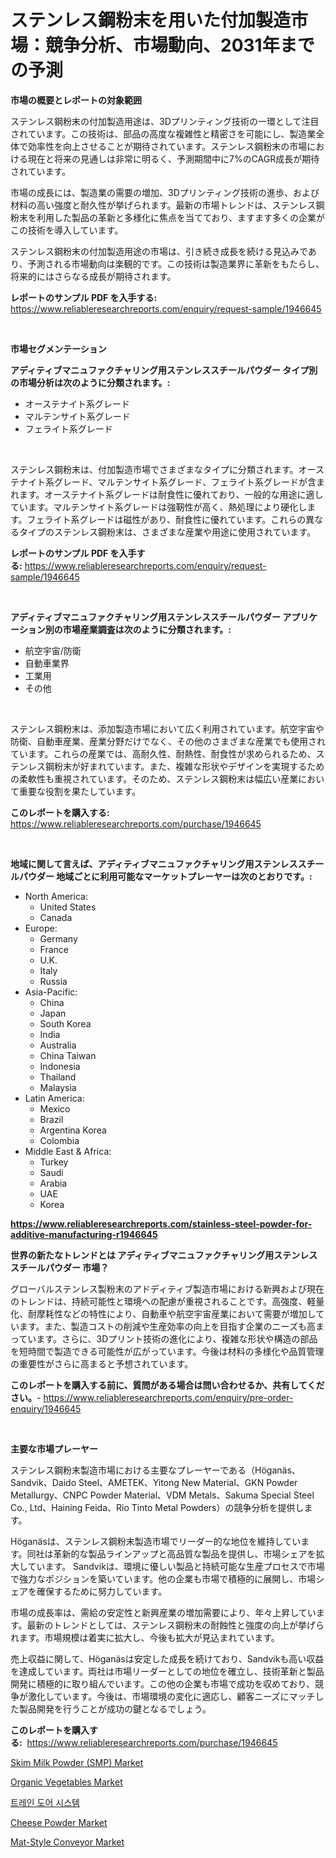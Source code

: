 <p><h1>ステンレス鋼粉末を用いた付加製造市場：競争分析、市場動向、2031年までの予測</h1></p><p><strong>市場の概要とレポートの対象範囲</strong></p>
<p><p>ステンレス鋼粉末の付加製造用途は、3Dプリンティング技術の一環として注目されています。この技術は、部品の高度な複雑性と精密さを可能にし、製造業全体で効率性を向上させることが期待されています。ステンレス鋼粉末の市場における現在と将来の見通しは非常に明るく、予測期間中に7%のCAGR成長が期待されています。</p><p>市場の成長には、製造業の需要の増加、3Dプリンティング技術の進歩、および材料の高い強度と耐久性が挙げられます。最新の市場トレンドは、ステンレス鋼粉末を利用した製品の革新と多様化に焦点を当てており、ますます多くの企業がこの技術を導入しています。</p><p>ステンレス鋼粉末の付加製造用途の市場は、引き続き成長を続ける見込みであり、予測される市場動向は楽観的です。この技術は製造業界に革新をもたらし、将来的にはさらなる成長が期待されます。</p></p>
<p><strong>レポートのサンプル PDF を入手する:</strong> <a href="https://www.reliableresearchreports.com/enquiry/request-sample/1946645">https://www.reliableresearchreports.com/enquiry/request-sample/1946645</a></p>
<p>&nbsp;</p>
<p><strong>市場セグメンテーション</strong></p>
<p><strong>アディティブマニュファクチャリング用ステンレススチールパウダー タイプ別の市場分析は次のように分類されます。:</strong></p>
<p><ul><li>オーステナイト系グレード</li><li>マルテンサイト系グレード</li><li>フェライト系グレード</li></ul></p>
<p>&nbsp;</p>
<p><p>ステンレス鋼粉末は、付加製造市場でさまざまなタイプに分類されます。オーステナイト系グレード、マルテンサイト系グレード、フェライト系グレードが含まれます。オーステナイト系グレードは耐食性に優れており、一般的な用途に適しています。マルテンサイト系グレードは強靭性が高く、熱処理により硬化します。フェライト系グレードは磁性があり、耐食性に優れています。これらの異なるタイプのステンレス鋼粉末は、さまざまな産業や用途に使用されています。</p></p>
<p><strong>レポートのサンプル PDF を入手する:</strong>&nbsp;<a href="https://www.reliableresearchreports.com/enquiry/request-sample/1946645">https://www.reliableresearchreports.com/enquiry/request-sample/1946645</a></p>
<p>&nbsp;</p>
<p><strong> アディティブマニュファクチャリング用ステンレススチールパウダー アプリケーション別の市場産業調査は次のように分類されます。:</strong></p>
<p><ul><li>航空宇宙/防衛</li><li>自動車業界</li><li>工業用</li><li>その他</li></ul></p>
<p>&nbsp;</p>
<p><p>ステンレス鋼粉末は、添加製造市場において広く利用されています。航空宇宙や防衛、自動車産業、産業分野だけでなく、その他のさまざまな産業でも使用されています。これらの産業では、高耐久性、耐熱性、耐食性が求められるため、ステンレス鋼粉末が好まれています。また、複雑な形状やデザインを実現するための柔軟性も重視されています。そのため、ステンレス鋼粉末は幅広い産業において重要な役割を果たしています。</p></p>
<p><strong>このレポートを購入する:</strong>&nbsp; <a href="https://www.reliableresearchreports.com/purchase/1946645">https://www.reliableresearchreports.com/purchase/1946645</a></p>
<p>&nbsp;</p>
<p><strong>地域に関して言えば、アディティブマニュファクチャリング用ステンレススチールパウダー 地域ごとに利用可能なマーケットプレーヤーは次のとおりです。:</strong></p>
<p><ul>
    <li>
        North America:
        <ul>
            <li>United States</li>
            <li>Canada</li>
        </ul>
    </li>
    <li>
        Europe:
        <ul>
            <li>Germany</li>
            <li>France</li>
            <li>U.K.</li>
            <li>Italy</li>
            <li>Russia</li>
        </ul>
    </li>
    <li>
        Asia-Pacific:
        <ul>
            <li>China</li>
            <li>Japan</li>
            <li>South Korea</li>
            <li>India</li>
            <li>Australia</li>
            <li>China Taiwan</li>
            <li>Indonesia</li>
            <li>Thailand</li>
            <li>Malaysia</li>
        </ul>
    </li>
    <li>
        Latin America:
        <ul>
            <li>Mexico</li>
            <li>Brazil</li>
            <li>Argentina Korea</li>
            <li>Colombia</li>
        </ul>
    </li>
    <li>
        Middle East & Africa:
        <ul>
            <li>Turkey</li>
            <li>Saudi</li>
            <li>Arabia</li>
            <li>UAE</li>
            <li>Korea</li>
        </ul>
    </li>
    </ul></p>
<p><strong><a href="https://www.reliableresearchreports.com/stainless-steel-powder-for-additive-manufacturing-r1946645">https://www.reliableresearchreports.com/stainless-steel-powder-for-additive-manufacturing-r1946645</a></strong>&nbsp;</p>
<p><strong>世界の新たなトレンドとは アディティブマニュファクチャリング用ステンレススチールパウダー 市場？</strong></p>
<p><p>グローバルステンレス製粉末のアドディティブ製造市場における新興および現在のトレンドは、持続可能性と環境への配慮が重視されることです。高強度、軽量化、耐摩耗性などの特性により、自動車や航空宇宙産業において需要が増加しています。また、製造コストの削減や生産効率の向上を目指す企業のニーズも高まっています。さらに、3Dプリント技術の進化により、複雑な形状や構造の部品を短時間で製造できる可能性が広がっています。今後は材料の多様化や品質管理の重要性がさらに高まると予想されています。</p></p>
<p><strong>このレポートを購入する前に、質問がある場合は問い合わせるか、共有してください。</strong>- <a href="https://www.reliableresearchreports.com/enquiry/pre-order-enquiry/1946645">https://www.reliableresearchreports.com/enquiry/pre-order-enquiry/1946645</a></p>
<p>&nbsp;</p>
<p><strong>主要な市場プレーヤー</strong></p>
<p><p>ステンレス鋼粉末製造市場における主要なプレーヤーである（Höganäs、Sandvik、Daido Steel、AMETEK、Yitong New Material、GKN Powder Metallurgy、CNPC Powder Material、VDM Metals、Sakuma Special Steel Co., Ltd、Haining Feida、Rio Tinto Metal Powders）の競争分析を提供します。 </p><p>Höganäsは、ステンレス鋼粉末製造市場でリーダー的な地位を維持しています。同社は革新的な製品ラインアップと高品質な製品を提供し、市場シェアを拡大しています。 Sandvikは、環境に優しい製品と持続可能な生産プロセスで市場で強力なポジションを築いています。他の企業も市場で積極的に展開し、市場シェアを確保するために努力しています。 </p><p>市場の成長率は、需給の安定性と新興産業の増加需要により、年々上昇しています。最新のトレンドとしては、ステンレス鋼粉末の耐蝕性と強度の向上が挙げられます。市場規模は着実に拡大し、今後も拡大が見込まれています。 </p><p>売上収益に関して、Höganäsは安定した成長を続けており、Sandvikも高い収益を達成しています。両社は市場リーダーとしての地位を確立し、技術革新と製品開発に積極的に取り組んでいます。この他の企業も市場で成功を収めており、競争が激化しています。今後は、市場環境の変化に適応し、顧客ニーズにマッチした製品開発を行うことが成功の鍵となるでしょう。</p></p>
<p><strong>このレポートを購入する:</strong>&nbsp;&nbsp;<a href="https://www.reliableresearchreports.com/purchase/1946645">https://www.reliableresearchreports.com/purchase/1946645</a></p>
<p><p><a href="https://www.linkedin.com/pulse/skim-milk-powder-smp-market-size-2024-2031-global-industrial-sqkoc?trackingId=reqMk3D%2Bme1tQLrM7iCuSA%3D%3D">Skim Milk Powder (SMP) Market</a></p><p><a href="https://github.com/ChiragRp1/Market-Research-Report-List-4/blob/main/organic-vegetables-market.md">Organic Vegetables Market</a></p><p><a href="https://github.com/CorEmtymerich56566/Market-Research-Report-List-1/blob/main/950158517530.md">트레인 도어 시스템</a></p><p><a href="https://github.com/abdelrhmankishk22/Market-Research-Report-List-3/blob/main/cheese-powder-market.md">Cheese Powder Market</a></p><p><a href="https://www.linkedin.com/pulse/mat-style-conveyor-market-provides-comprehensive-analysis-lqxsf?trackingId=BNPQJdPdbohOBbFkybP%2Fug%3D%3D">Mat-Style Conveyor Market</a></p></p>